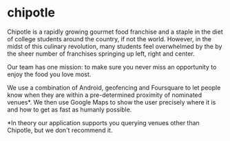 chipotle
========

Chipotle is a rapidly growing gourmet food franchise and a staple in the diet of college students around the country, if not the world. However, in the midst of this culinary revolution, many students feel overwhelmed by the by the sheer number of franchises springing up left, right and center.

Our team has one mission: to make sure you never miss an opportunity to enjoy the food you love most.

We use a combination of Android, geofencing and Foursquare to let people know when they are within a pre-determined proximity of nominated venues*. We then use Google Maps to show the user precisely where it is and how to get as fast as humanly possible.

*In theory our application supports you querying venues other than Chipotle, but we don't recommend it.
